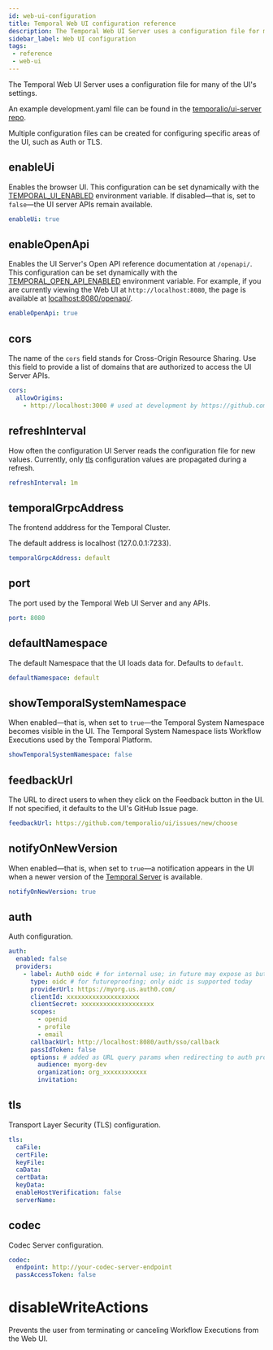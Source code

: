 ```yaml
---
id: web-ui-configuration
title: Temporal Web UI configuration reference
description: The Temporal Web UI Server uses a configuration file for many of the UI's settings.
sidebar_label: Web UI configuration
tags:
 - reference
 - web-ui
---
```


<!-- This file is generated. Do not edit it directly. -->

The Temporal Web UI Server uses a configuration file for many of the UI's settings.

An example development.yaml file can be found in the [temporalio/ui-server repo](https://github.com/temporalio/ui-server/blob/main/config/development.yaml).

Multiple configuration files can be created for configuring specific areas of the UI, such as Auth or TLS.

## enableUi

Enables the browser UI.
This configuration can be set dynamically with the [TEMPORAL_UI_ENABLED](/references/web-ui-environment-variables#temporaluienabled) environment variable.
If disabled—that is, set to `false`—the UI server APIs remain available.

```yaml
enableUi: true
```

## enableOpenApi

Enables the UI Server's Open API reference documentation at `/openapi/`.
This configuration can be set dynamically with the [TEMPORAL_OPEN_API_ENABLED](/references/web-ui-environment-variables#temporalopenapienabled) environment variable.
For example, if you are currently viewing the Web UI at `http://localhost:8080`, the page is available at [localhost:8080/openapi/](http://localhost:8080/openapi/).

```yaml
enableOpenApi: true
```

## cors

The name of the `cors` field stands for Cross-Origin Resource Sharing.
Use this field to provide a list of domains that are authorized to access the UI Server APIs.

```yaml
cors:
  allowOrigins:
    - http://localhost:3000 # used at development by https://github.com/temporalio/ui
```

## refreshInterval

How often the configuration UI Server reads the configuration file for new values.
Currently, only [tls](#tls) configuration values are propagated during a refresh.

```yaml
refreshInterval: 1m
```

## temporalGrpcAddress

The frontend adddress for the Temporal Cluster.

The default address is localhost (127.0.0.1:7233).

```yaml
temporalGrpcAddress: default
```

## port

The port used by the Temporal Web UI Server and any APIs.

```yaml
port: 8080
```

## defaultNamespace

The default Namespace that the UI loads data for.
Defaults to `default`.

```yaml
defaultNamespace: default
```

## showTemporalSystemNamespace

When enabled—that is, when set to `true`—the Temporal System Namespace becomes visible in the UI.
The Temporal System Namespace lists Workflow Executions used by the Temporal Platform.

```yaml
showTemporalSystemNamespace: false
```

## feedbackUrl

The URL to direct users to when they click on the Feedback button in the UI.
If not specified, it defaults to the UI's GitHub Issue page.

```yaml
feedbackUrl: https://github.com/temporalio/ui/issues/new/choose
```

## notifyOnNewVersion

When enabled—that is, when set to `true`—a notification appears in the UI when a newer version of the [Temporal Server](/clusters#temporal-server) is available.

```yaml
notifyOnNewVersion: true
```

## auth

Auth configuration.

```yaml
auth:
  enabled: false
  providers:
    - label: Auth0 oidc # for internal use; in future may expose as button text
      type: oidc # for futureproofing; only oidc is supported today
      providerUrl: https://myorg.us.auth0.com/
      clientId: xxxxxxxxxxxxxxxxxxxx
      clientSecret: xxxxxxxxxxxxxxxxxxxx
      scopes:
        - openid
        - profile
        - email
      callbackUrl: http://localhost:8080/auth/sso/callback
      passIdToken: false
      options: # added as URL query params when redirecting to auth provider
        audience: myorg-dev
        organization: org_xxxxxxxxxxxx
        invitation:
```

## tls

Transport Layer Security (TLS) configuration.

```yaml
tls:
  caFile:
  certFile:
  keyFile:
  caData:
  certData:
  keyData:
  enableHostVerification: false
  serverName:
```

## codec

Codec Server configuration.

```yaml
codec:
  endpoint: http://your-codec-server-endpoint
  passAccessToken: false
```

# disableWriteActions

Prevents the user from terminating or canceling Workflow Executions from the Web UI.
